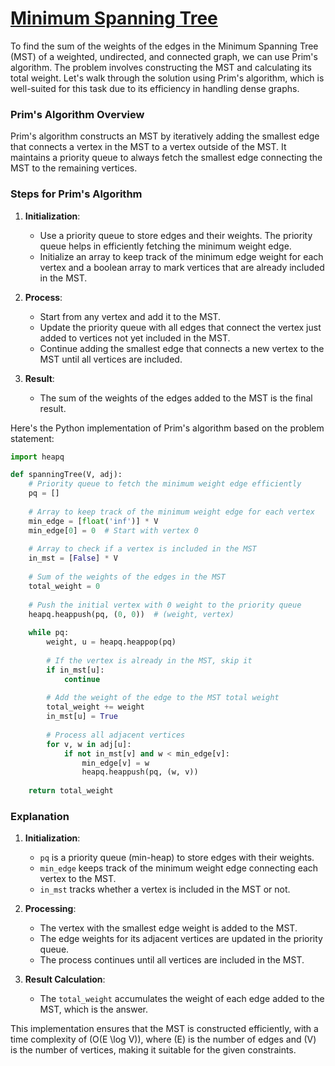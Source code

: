 # [Minimum Spanning Tree](https://www.geeksforgeeks.org/problems/minimum-spanning-tree/1)

To find the sum of the weights of the edges in the Minimum Spanning Tree (MST) of a weighted, undirected, and connected graph, we can use Prim's algorithm. The problem involves constructing the MST and calculating its total weight. Let's walk through the solution using Prim's algorithm, which is well-suited for this task due to its efficiency in handling dense graphs.

### Prim's Algorithm Overview

Prim's algorithm constructs an MST by iteratively adding the smallest edge that connects a vertex in the MST to a vertex outside of the MST. It maintains a priority queue to always fetch the smallest edge connecting the MST to the remaining vertices.

### Steps for Prim's Algorithm

1. **Initialization**:
   - Use a priority queue to store edges and their weights. The priority queue helps in efficiently fetching the minimum weight edge.
   - Initialize an array to keep track of the minimum edge weight for each vertex and a boolean array to mark vertices that are already included in the MST.

2. **Process**:
   - Start from any vertex and add it to the MST.
   - Update the priority queue with all edges that connect the vertex just added to vertices not yet included in the MST.
   - Continue adding the smallest edge that connects a new vertex to the MST until all vertices are included.

3. **Result**:
   - The sum of the weights of the edges added to the MST is the final result.

Here's the Python implementation of Prim's algorithm based on the problem statement:

```python
import heapq

def spanningTree(V, adj):
    # Priority queue to fetch the minimum weight edge efficiently
    pq = []
    
    # Array to keep track of the minimum weight edge for each vertex
    min_edge = [float('inf')] * V
    min_edge[0] = 0  # Start with vertex 0
    
    # Array to check if a vertex is included in the MST
    in_mst = [False] * V
    
    # Sum of the weights of the edges in the MST
    total_weight = 0
    
    # Push the initial vertex with 0 weight to the priority queue
    heapq.heappush(pq, (0, 0))  # (weight, vertex)
    
    while pq:
        weight, u = heapq.heappop(pq)
        
        # If the vertex is already in the MST, skip it
        if in_mst[u]:
            continue
        
        # Add the weight of the edge to the MST total weight
        total_weight += weight
        in_mst[u] = True
        
        # Process all adjacent vertices
        for v, w in adj[u]:
            if not in_mst[v] and w < min_edge[v]:
                min_edge[v] = w
                heapq.heappush(pq, (w, v))
    
    return total_weight
```

### Explanation

1. **Initialization**:
   - `pq` is a priority queue (min-heap) to store edges with their weights.
   - `min_edge` keeps track of the minimum weight edge connecting each vertex to the MST.
   - `in_mst` tracks whether a vertex is included in the MST or not.

2. **Processing**:
   - The vertex with the smallest edge weight is added to the MST.
   - The edge weights for its adjacent vertices are updated in the priority queue.
   - The process continues until all vertices are included in the MST.

3. **Result Calculation**:
   - The `total_weight` accumulates the weight of each edge added to the MST, which is the answer.

This implementation ensures that the MST is constructed efficiently, with a time complexity of \(O(E \log V)\), where \(E\) is the number of edges and \(V\) is the number of vertices, making it suitable for the given constraints.
